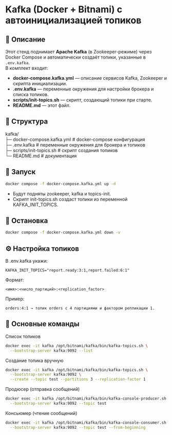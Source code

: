 # Kafka (Docker + Bitnami) с автоинициализацией топиков

## 📌 Описание
Этот стенд поднимает **Apache Kafka** (в Zookeeper-режиме) через Docker Compose и автоматически создаёт топики, указанные в `.env.kafka`.  
В комплект входит:
- **docker-compose.kafka.yml** — описание сервисов Kafka, Zookeeper и скрипта инициализации.
- **.env.kafka** — переменные окружения для настройки брокера и списка топиков.
- **scripts/init-topics.sh** — скрипт, создающий топики при старте.
- **README.md** — этот файл.

## 📂 Структура
kafka/<br>
├─ docker-compose.kafka.yml # docker-compose конфигурация<br>
├─ .env.kafka # переменные окружения для брокера и топиков<br>
├─ scripts/init-topics.sh # скрипт создания топиков<br>
└─ README.md # документация<br>

## 🚀 Запуск
```bash
docker compose -f docker-compose.kafka.yml up -d
```
- Будут подняты zookeeper, kafka и topics-init.
- Скрипт init-topics.sh создаст топики из переменной KAFKA_INIT_TOPICS.

## 🛑 Остановка
```bash
docker compose -f docker-compose.kafka.yml down -v
```

## ⚙️ Настройка топиков
В .env.kafka укажи:
```dotenv
KAFKA_INIT_TOPICS="report.ready:3:1,report.failed:6:1"
```
Формат:
```dotenv
<имя>:<число_партиций>:<replication_factor>
```
Пример:
```dotenv
orders:4:1 → топик orders с 4 партициями и фактором репликации 1.
```

## 📜 Основные команды
Список топиков
```bash
docker exec -it kafka /opt/bitnami/kafka/bin/kafka-topics.sh \
  --bootstrap-server kafka:9092 --list
```
Создание топика вручную
```bash
docker exec -it kafka /opt/bitnami/kafka/bin/kafka-topics.sh \
  --bootstrap-server kafka:9092 \
  --create --topic test --partitions 3 --replication-factor 1
```
Продюсер (отправка сообщений)
```bash
docker exec -it kafka /opt/bitnami/kafka/bin/kafka-console-producer.sh \
  --bootstrap-server kafka:9092 --topic test
```
Консьюмер (чтение сообщений)
```bash
docker exec -it kafka /opt/bitnami/kafka/bin/kafka-console-consumer.sh \
  --bootstrap-server kafka:9092 --topic test --from-beginning
```